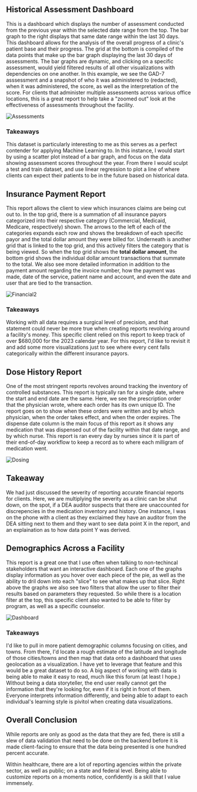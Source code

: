 ## Historical Assessment Dashboard
This is a dashboard which displays the number of assessment conducted from the previous year within the selected date range from the top. The bar graph to the right displays that same date range within the last 30 days. This dashboard allows for the analysis of the overall progress of a clinic's patient base and their progress. The grid at the bottom is compiled of the data points that make up the bar graph displaying the last 30 days of assessments. The bar graphs are dynamic, and clicking on a specific assessment, would yield filtered results of all other visualizations with dependencies on one another.
In this example, we see the GAD-7 asssessment and a snapshot of who it was administered to (redacted), when it was administered, the score, as well as the interpretation of the score.
For clients that administer multiple assessments across various office locations, this is a great report to help take a "zoomed out" look at the effectiveness of assessments throughout the facility.

![Assessments](https://github.com/PSid-R32/Data-Visualizations/assets/55320989/59a4e427-f956-45df-98ed-0a55343ead94)

### Takeaways
This dataset is particularly interesting to me as this serves as a perfect contender for applying Machine Learning to. In this instance, I would start by using a scatter plot instead of a bar graph, and focus on the data showing assessment scores throughout the year. From there I would sculpt a test and train dataset, and use linear regression to plot a line of where clients can expect their patients to be in the future based on historical data.

## Insurance Payment Report
This report allows the client to view which insurances claims are being cut out to. In the top grid, there is a summation of all insurance payors categorized into their respective category (Commercial, Medicaid, Medicare, respectively) shown. The arrows to the left of each of the categories expands each row and shows the breakdown of each specific payor and the total dollar amount they were billed for. 
Underneath is another grid that is linked to the top grid, and this actively filters the category that is being viewed. So when the top grid shows the **total dollar amount**, the bottom grid shows the individual dollar amount transactions that summate to the total. We also see more detailed information in addition to the payment amount regarding the invoice number, how the payment was made, date of the service, patient name and account, and even the date and user that are tied to the transaction. 

![Financial2](https://github.com/PSid-R32/Data-Visualizations/assets/55320989/7c14a66b-52aa-4c6c-bacf-d08cbec22f8d)

### Takeaways
Working with all data requires a surgical level of precision, and that statement could never be more true when creating reports revolving around a facility's money. This specific client relied on this report to keep track of over $680,000 for the 2023 calendar year.
For this report, I'd like to revisit it and add some more visualizations just to see where every cent falls categorically within the different insurance payors.

## Dose History Report 
One of the most stringent reports revolves around tracking the inventory of controlled substances. This report is typically ran for a single date, where the start and end date are the same. Here, we see the prescription order that the physician wrote, where each order has its own unique ID. The report goes on to show when these orders were written and by which physician, when the order takes effect, and when the order expires. The dispense date column is the main focus of this report as it shows any medication that was dispensed out of the facility within that date range, and by which nurse. 
This report is ran every day by nurses since it is part of their end-of-day workflow to keep a record as to where each milligram of medication went.

![Dosing](https://github.com/PSid-R32/Data-Visualizations/assets/55320989/48fb35b5-404f-4913-a81d-ca83d8b84e5b)

## Takeaway
We had just discussed the severity of reporting accurate financial reports for clients. Here, we are multiplying the severity as a clinic can be shut down, on the spot, if a DEA auditor suspects that there are unaccounted for discrepencies in the medication inventory and history. One instance, I was on the phone with a client as they exclaimed they have an auditor from the DEA sitting next to them and they want to see data point X in the report, and an explaination as to how data point Y was derived.

## Demographics Across a Facility
This report is a great one that I use often when talking to non-techincal stakeholders that want an interactive dashboard. Each one of the graphs display information as you hover over each piece of the pie, as well as the ability to dril down into each "slice" to see what makes up that slice. Right above the graphs we also see two filters that allow the user to filter their results based on parameters they requested. So while there is a location filter at the top, this specific client also wanted to be able to filter by program, as well as a specific counselor.

![Dashboard](https://github.com/PSid-R32/Data-Visualizations/assets/55320989/dfb3892b-5ee7-45d8-8b3b-c43dba6db230)

### Takeaways
I'd like to pull in more patient demographic columns focusing on cities, and towns. From there, I'd locate a rough estimate of the latitude and longitude of those cities/towns and then map that data onto a dashboard that uses geolocation as a visualization. I have yet to leverage that feature and this would be a great dataset to do so.
A big aspect of working with data is being able to make it easy to read, much like this forum (at least I hope.) Without being a data storyteller, the end user really cannot get the information that they're looking for, even if it is right in front of them. Everyone interprets information differently, and being able to adapt to each individual's learning style is pivitol when creating data visualizations.


## Overall Conclusion
While reports are only as good as the data that they are fed, there is still a slew of data validation that need to be done on the backend before it is made client-facing to ensure that the data being presented is one hundred percent accurate.

Within healthcare, there are a lot of reporting agencies within the private sector, as well as public; on a state and federal level. Being able to customize reports on a moments notice, confidently is a skill that I value immensely.




